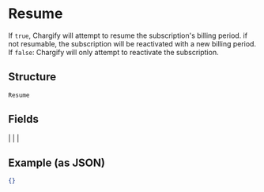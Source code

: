 
# Resume

If `true`, Chargify will attempt to resume the subscription's billing period. if not resumable, the subscription will be reactivated with a new billing period. If `false`: Chargify will only attempt to reactivate the subscription.

## Structure

`Resume`

## Fields

|  |
| 

## Example (as JSON)

```json
{}
```

